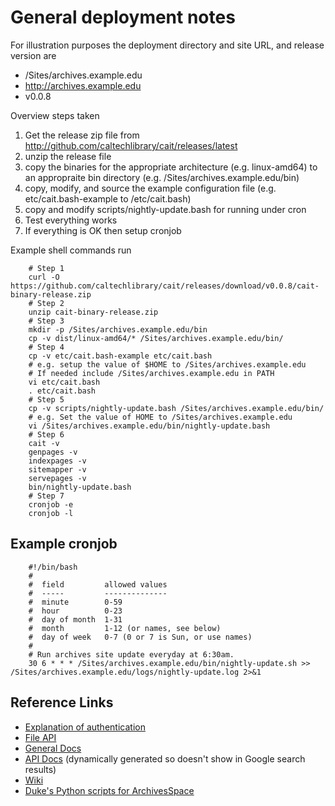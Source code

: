 
# General deployment notes

For illustration purposes the deployment directory and site URL,
and release version are

+ /Sites/archives.example.edu
+ http://archives.example.edu
+ v0.0.8  

Overview steps taken

1. Get the release zip file from http://github.com/caltechlibrary/cait/releases/latest
2. unzip the release file
3. copy the binaries for the appropriate architecture (e.g. linux-amd64) to an appropraite bin directory (e.g. /Sites/archives.example.edu/bin)
4. copy, modify, and source the example configuration file (e.g. etc/cait.bash-example to /etc/cait.bash)
5. copy and modify scripts/nightly-update.bash for running under cron
6. Test everything works
7. If everything is OK then setup cronjob

Example shell commands run

```shell
    # Step 1
    curl -O https://github.com/caltechlibrary/cait/releases/download/v0.0.8/cait-binary-release.zip
    # Step 2
    unzip cait-binary-release.zip
    # Step 3
    mkdir -p /Sites/archives.example.edu/bin
    cp -v dist/linux-amd64/* /Sites/archives.example.edu/bin/
    # Step 4
    cp -v etc/cait.bash-example etc/cait.bash
    # e.g. setup the value of $HOME to /Sites/archives.example.edu
    # If needed include /Sites/archives.example.edu in PATH
    vi etc/cait.bash
    . etc/cait.bash
    # Step 5
    cp -v scripts/nightly-update.bash /Sites/archives.example.edu/bin/
    # e.g. Set the value of HOME to /Sites/archives.example.edu
    vi /Sites/archives.example.edu/bin/nightly-update.bash
    # Step 6
    cait -v
    genpages -v
    indexpages -v
    sitemapper -v
    servepages -v
    bin/nightly-update.bash
    # Step 7
    cronjob -e
    cronjob -l
```

## Example cronjob

```shell
    #!/bin/bash
    #
    #  field         allowed values
    #  -----         --------------
    #  minute        0-59
    #  hour          0-23
    #  day of month  1-31
    #  month         1-12 (or names, see below)
    #  day of week   0-7 (0 or 7 is Sun, or use names)
    #
    # Run archives site update everyday at 6:30am.
    30 6 * * * /Sites/archives.example.edu/bin/nightly-update.sh >> /Sites/archives.example.edu/logs/nightly-update.log 2>&1
```

## Reference Links

+ [Explanation of authentication](https://github.com/archivesspace/archivesspace/blob/4c26d82b1b0e343b7e1aea86a11913dcf6ff5b6f/docs/slate/source/index.md#authentication)
+ [File API](https://archivesspace.github.io/archivesspace/doc/file.API.html)
+ [General Docs](https://archivesspace.github.io/archivesspace/)
+ [API Docs](http://archivesspace.github.io/archivesspace/api/) (dynamically generated so doesn't show in Google search results)
+ [Wiki](https://archivesspace.atlassian.net/wiki/display/ADC/ArchivesSpace)
+ [Duke's Python scripts for ArchivesSpace](https://github.com/noahgh221/archivesspace-duke-scripts)
